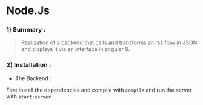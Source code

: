 # Node.Js

### 1) Summary :

  > Realization of a backend that calls and transforms an rss flow in JSON and displays it via an interface in angular 9.

### 2) Installation :

   -  The Backend :
   
   First install the dependencies and compile with `compile` and run the server with `start:server`.
